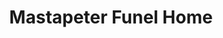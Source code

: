 ---
title: "Mastapeter Funel Home"
url: /bayville/mastapeter-funel-home/
shop: funeral directors
---